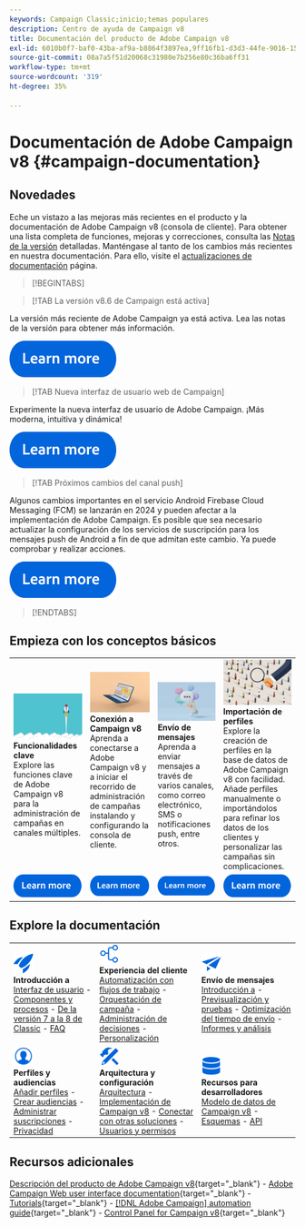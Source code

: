 ```yaml
---
keywords: Campaign Classic;inicio;temas populares
description: Centro de ayuda de Campaign v8
title: Documentación del producto de Adobe Campaign v8
exl-id: 6010b0f7-baf0-43ba-af9a-b8864f3897ea,9ff16fb1-d3d3-44fe-9016-15abffdbc74e
source-git-commit: 08a7a5f51d20068c31980e7b256e80c36ba6ff31
workflow-type: tm+mt
source-wordcount: '319'
ht-degree: 35%

---
```


# Documentación de Adobe Campaign v8 {#campaign-documentation}

## Novedades

Eche un vistazo a las mejoras más recientes en el producto y la documentación de Adobe Campaign v8 (consola de cliente). Para obtener una lista completa de funciones, mejoras y correcciones, consulta las [Notas de la versión](start/release-notes.md) detalladas. Manténgase al tanto de los cambios más recientes en nuestra documentación. Para ello, visite el [actualizaciones de documentación](start/documentation-updates.md) página.

>[!BEGINTABS]

>[!TAB La versión v8.6 de Campaign está activa]

La versión más reciente de Adobe Campaign ya está activa. Lea las notas de la versión para obtener más información.

[![imagen](assets/do-not-localize/learn-more-button.svg)](start/release-notes.md)


>[!TAB Nueva interfaz de usuario web de Campaign]

Experimente la nueva interfaz de usuario de Adobe Campaign. ¡Más moderna, intuitiva y dinámica!

[![imagen](assets/do-not-localize/learn-more-button.svg)](start/campaign-ui.md#ac-web-ui)


>[!TAB Próximos cambios del canal push]

Algunos cambios importantes en el servicio Android Firebase Cloud Messaging (FCM) se lanzarán en 2024 y pueden afectar a la implementación de Adobe Campaign. Es posible que sea necesario actualizar la configuración de los servicios de suscripción para los mensajes push de Android a fin de que admitan este cambio. Ya puede comprobar y realizar acciones.

[![imagen](assets/do-not-localize/learn-more-button.svg)](../technotes/upgrades/push-technote.md)



>[!ENDTABS]

## Empieza con los conceptos básicos

<table style="table-layout:fixed">
  <tr style="border: 0;">
    <td>
    <a href="start/whats-new.md"><img src="assets/do-not-localize/start-capabilities.png"></a>
    <div><strong>Funcionalidades clave</strong><br/>Explore las funciones clave de Adobe Campaign v8 para la administración de campañas en canales múltiples.</div>
    </td>
    <td>
    <a href="start/connect.md"><img src="assets/do-not-localize/start-connect.jpeg"></a>
    <div><strong>Conexión a Campaign v8</strong><br/>Aprenda a conectarse a Adobe Campaign v8 y a iniciar el recorrido de administración de campañas instalando y configurando la consola de cliente.</div><br/>
    </td>
    <td>
    <a href="start/create-message.md"><img src="assets/do-not-localize/start-send.jpeg"></a>
    <div><strong>Envío de mensajes</strong><br/>Aprenda a enviar mensajes a través de varios canales, como correo electrónico, SMS o notificaciones push, entre otros.
    </div></td>
    <td>
    <a href="audiences/create-profiles.md"><img src="assets/do-not-localize/start-profiles.png"></a>
    <div><strong>Importación de perfiles</strong><br/>Explore la creación de perfiles en la base de datos de Adobe Campaign v8 con facilidad. Añade perfiles manualmente o importándolos para refinar los datos de los clientes y personalizar las campañas sin complicaciones.</div>
    </td>
  </tr>
  <tr style="border: 0;">
    <td align="center"><a href="start/whats-new.md"><img src="assets/do-not-localize/learn-more-button.svg"></a></td>
    <td align="center"><a href="start/connect.md"><img src="assets/do-not-localize/learn-more-button.svg"></a></td>
    <td align="center"><a href="start/create-message.md"><img src="assets/do-not-localize/learn-more-button.svg"></a></td>
    <td align="center"><a href="audiences/create-profiles.md"><img src="assets/do-not-localize/learn-more-button.svg"></a></td>
    </tr>
</table>

## Explore la documentación

<table style="table-layout:auto">
  <tr style="border: 0;">
    <td>
      <img src="assets/do-not-localize/icon-start.svg" width="35px">
    <br/>
      <strong>Introducción a</strong><br/><a href="start/campaign-ui.md">Interfaz de usuario</a> - <a href="start/ac-components.md">Componentes y procesos</a> - <a href="start/v7-to-v8.md">De la versión 7 a la 8 de Classic</a> - <a href="start/campaign-faq.md">FAQ</a>
    </td>
    <td>
      <img src="assets/do-not-localize/icon-experience.svg" width="35px">
    <br/>
      <strong>Experiencia del cliente</strong><br/><a href="../automation/workflow/about-workflows.md" target="_blank">Automatización con flujos de trabajo</a> - <a href="../automation/campaigns/set-up-campaigns.md" target="_blank">Orquestación de campaña</a> - <a href="interaction/interaction.md">Administración de decisiones</a> - <a href="send/personalize.md">Personalización</a>
    </td>
    <td>
      <img src="assets/do-not-localize/icon-send.svg" width="35px">
    <br/>
      <strong>Envío de mensajes</strong><br/><a href="start/create-message.md">Introducción a</a> - <a href="send/preview-and-proof.md">Previsualización y pruebas</a> - <a href="send/predictive.md">Optimización del tiempo de envío</a> - <a href="reporting/gs-reporting.md">Informes y análisis</a>
    </td>
  </tr>
  <tr style="border: 0;">
    <td>
      <img src="assets/do-not-localize/icon_profile-audience.svg" width="35px">
    <br/>
      <strong>Perfiles y audiencias</strong><br/><a href="audiences/create-profiles.md">Añadir perfiles</a> - <a href="audiences/create-audiences.md">Crear audiencias</a> - <a href="start/subscriptions.md">Administrar suscripciones</a> - <a href="start/privacy.md">Privacidad</a>
    </td>
    <td>
      <img src="assets/do-not-localize/icon-configure.svg" width="35px">
    <br/>
      <strong>Arquitectura y configuración</strong><br/><a href="architecture/architecture.md">Arquitectura</a> - <a href="start/implement.md">Implementación de Campaign v8</a> - <a href="connect/integration.md">Conectar con otras soluciones</a> - <a href="start/gs-permissions.md">Usuarios y permisos</a>
    </td>
    <td>
      <img src="assets/do-not-localize/icon-dev.svg" width="35px">
    <br/>
      <strong>Recursos para desarrolladores</strong><br/><a href="dev/datamodel.md">Modelo de datos de Campaign v8</a> - <a href="dev/schemas.md">Esquemas</a> - <a href="dev/api.md">API</a>
    </td>
  </tr>
</table>

## Recursos adicionales

[Descripción del producto de Adobe Campaign v8](https://helpx.adobe.com/es/legal/product-descriptions/adobe-campaign-managed-cloud-services.html){target="_blank"} - [Adobe Campaign Web user interface documentation](https://experienceleague.adobe.com/docs/campaign-web/v8/campaign-web-home.html?lang=es){target="_blank"} - [Tutorials](https://experienceleague.adobe.com/docs/campaign-learn/tutorials/overview.html?lang=es){target="_blank"} - [[!DNL Adobe Campaign] automation guide](https://experienceleague.adobe.com/docs/campaign/automation/home.html?lang=es){target="_blank"} - [Control Panel for Campaign v8](https://experienceleague.adobe.com/docs/control-panel/using/discover-control-panel/key-features.html?lang=es){target="_blank"}


